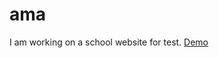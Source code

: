# ama
I am working on a school website for test.
<a href="https://onlinesatish.github.io/ama/">Demo</a>
